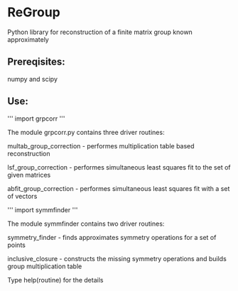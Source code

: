 # ReGroup
Python library for reconstruction of a finite matrix group known approximately

## Prereqisites:
  numpy and scipy

## Use:

'''
import grpcorr
'''

The module grpcorr.py contains three driver routines:

multab_group_correction - performes multiplication table based reconstruction

lsf_group_correction    - performes simultaneous least squares fit to the set of given matrices

abfit_group_correction  - performes simultaneous least squares fit with a set of vectors

'''
import symmfinder
'''

The module symmfinder contains two driver routines:

symmetry_finder   - finds approximates symmetry operations for a set of points

inclusive_closure - constructs the missing symmetry operations and builds group multiplication table

Type help(routine) for the details
